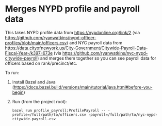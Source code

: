 # Merges NYPD profile and payroll data

This takes NYPD profile data from https://nypdonline.org/link/2 (via https://github.com/ryanwatkins/nypd-officer-profiles/blob/main/officers.csv) and NYC payroll data from https://data.cityofnewyork.us/City-Government/Citywide-Payroll-Data-Fiscal-Year-/k397-673e (via https://github.com/ryanwatkins/nyc-nypd-citywide-payroll) and merges them together so you can see payroll data for officers based on rank/precinct/etc.

To run:

1. Install Bazel and Java (https://docs.bazel.build/versions/main/tutorial/java.html#before-you-begin)
1. Run (from the project root):

   ```
   bazel run profile_payroll:ProfilePayroll -- -profile=/full/path/to/officers.csv -payroll=/full/path/to/nyc-nypd-citywide-payroll.csv
   ```
